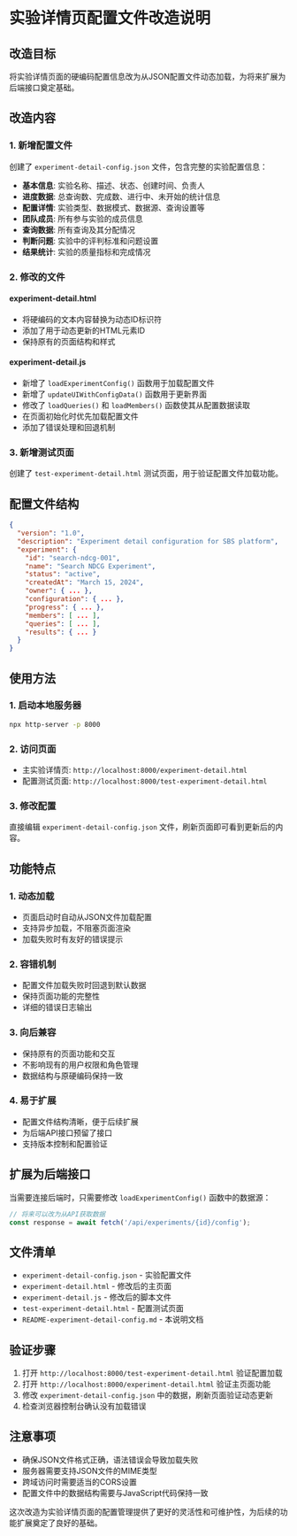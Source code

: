 # 实验详情页配置文件改造说明

## 改造目标

将实验详情页面的硬编码配置信息改为从JSON配置文件动态加载，为将来扩展为后端接口奠定基础。

## 改造内容

### 1. 新增配置文件

创建了 `experiment-detail-config.json` 文件，包含完整的实验配置信息：

- **基本信息**: 实验名称、描述、状态、创建时间、负责人
- **进度数据**: 总查询数、完成数、进行中、未开始的统计信息
- **配置详情**: 实验类型、数据模式、数据源、查询设置等
- **团队成员**: 所有参与实验的成员信息
- **查询数据**: 所有查询及其分配情况
- **判断问题**: 实验中的评判标准和问题设置
- **结果统计**: 实验的质量指标和完成情况

### 2. 修改的文件

#### experiment-detail.html
- 将硬编码的文本内容替换为动态ID标识符
- 添加了用于动态更新的HTML元素ID
- 保持原有的页面结构和样式

#### experiment-detail.js
- 新增了 `loadExperimentConfig()` 函数用于加载配置文件
- 新增了 `updateUIWithConfigData()` 函数用于更新界面
- 修改了 `loadQueries()` 和 `loadMembers()` 函数使其从配置数据读取
- 在页面初始化时优先加载配置文件
- 添加了错误处理和回退机制

### 3. 新增测试页面

创建了 `test-experiment-detail.html` 测试页面，用于验证配置文件加载功能。

## 配置文件结构

```json
{
  "version": "1.0",
  "description": "Experiment detail configuration for SBS platform",
  "experiment": {
    "id": "search-ndcg-001",
    "name": "Search NDCG Experiment",
    "status": "active",
    "createdAt": "March 15, 2024",
    "owner": { ... },
    "configuration": { ... },
    "progress": { ... },
    "members": [ ... ],
    "queries": [ ... ],
    "results": { ... }
  }
}
```

## 使用方法

### 1. 启动本地服务器

```bash
npx http-server -p 8000
```

### 2. 访问页面

- 主实验详情页: `http://localhost:8000/experiment-detail.html`
- 配置测试页面: `http://localhost:8000/test-experiment-detail.html`

### 3. 修改配置

直接编辑 `experiment-detail-config.json` 文件，刷新页面即可看到更新后的内容。

## 功能特点

### 1. 动态加载
- 页面启动时自动从JSON文件加载配置
- 支持异步加载，不阻塞页面渲染
- 加载失败时有友好的错误提示

### 2. 容错机制
- 配置文件加载失败时回退到默认数据
- 保持页面功能的完整性
- 详细的错误日志输出

### 3. 向后兼容
- 保持原有的页面功能和交互
- 不影响现有的用户权限和角色管理
- 数据结构与原硬编码保持一致

### 4. 易于扩展
- 配置文件结构清晰，便于后续扩展
- 为后端API接口预留了接口
- 支持版本控制和配置验证

## 扩展为后端接口

当需要连接后端时，只需要修改 `loadExperimentConfig()` 函数中的数据源：

```javascript
// 将来可以改为从API获取数据
const response = await fetch('/api/experiments/{id}/config');
```

## 文件清单

- `experiment-detail-config.json` - 实验配置文件
- `experiment-detail.html` - 修改后的主页面
- `experiment-detail.js` - 修改后的脚本文件
- `test-experiment-detail.html` - 配置测试页面
- `README-experiment-detail-config.md` - 本说明文档

## 验证步骤

1. 打开 `http://localhost:8000/test-experiment-detail.html` 验证配置加载
2. 打开 `http://localhost:8000/experiment-detail.html` 验证主页面功能
3. 修改 `experiment-detail-config.json` 中的数据，刷新页面验证动态更新
4. 检查浏览器控制台确认没有加载错误

## 注意事项

- 确保JSON文件格式正确，语法错误会导致加载失败
- 服务器需要支持JSON文件的MIME类型
- 跨域访问时需要适当的CORS设置
- 配置文件中的数据结构需要与JavaScript代码保持一致

这次改造为实验详情页面的配置管理提供了更好的灵活性和可维护性，为后续的功能扩展奠定了良好的基础。